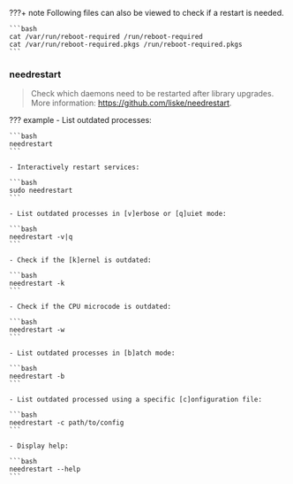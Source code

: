 
???+ note
    Following files can also be viewed to check if a restart is needed.

    ```bash 
    cat /var/run/reboot-required /run/reboot-required
    cat /var/run/reboot-required.pkgs /run/reboot-required.pkgs
    ```

### needrestart

> Check which daemons need to be restarted after library upgrades.
> More information: <https://github.com/liske/needrestart>.

??? example
    - List outdated processes:

    ```bash
    needrestart
    ```

    - Interactively restart services:

    ```bash
    sudo needrestart
    ```

    - List outdated processes in [v]erbose or [q]uiet mode:

    ```bash
    needrestart -v|q
    ```

    - Check if the [k]ernel is outdated:

    ```bash
    needrestart -k
    ```

    - Check if the CPU microcode is outdated:

    ```bash
    needrestart -w
    ```

    - List outdated processes in [b]atch mode:

    ```bash
    needrestart -b
    ```

    - List outdated processed using a specific [c]onfiguration file:

    ```bash
    needrestart -c path/to/config
    ```

    - Display help:

    ```bash
    needrestart --help
    ```
